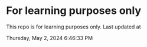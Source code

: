 # For learning purposes only
This repo is for learning purposes only.
Last updated at

Thursday, May 2, 2024 6:46:33 PM

